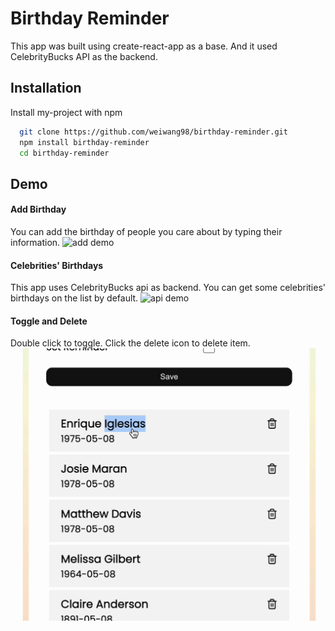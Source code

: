 
# Birthday Reminder

This app was built using create-react-app as a base. And it used CelebrityBucks API as the backend. 
 
## Installation

Install my-project with npm

```bash
  git clone https://github.com/weiwang98/birthday-reminder.git
  npm install birthday-reminder
  cd birthday-reminder
```
    
## Demo
#### Add Birthday
You can add the birthday of people you care about by typing their information. 
![add demo](add.gif)
#### Celebrities' Birthdays
This app uses CelebrityBucks api as backend. You can get some celebrities' birthdays on the list by default. 
![api demo](api.gif)
#### Toggle and Delete
Double click to toggle. Click the delete icon to delete item. 
![delete and toggle demo](toggleanddelete.gif)